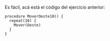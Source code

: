 Es fácil, acá está el código del ejercicio anterior:

```gobstones
procedure MoverOeste10() {
  repeat(10) {
    Mover(Oeste)
  }
}
```